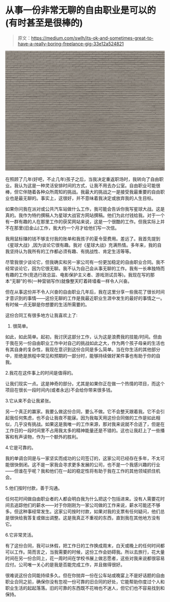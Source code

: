 # 从事一份非常无聊的自由职业是可以的(有时甚至是很棒的)

> 原文：<https://medium.com/swlh/its-ok-and-sometimes-great-to-have-a-really-boring-freelance-gig-33e12a524821>

![](img/a28b3d27fd5f2aadb2713f99080ccd8a.png)

在照顾了几年(好吧，不止几年)孩子之后，当我决定重返职场时，我转向了自由职业。我认为这是一种灵活安排时间的方式，让我不用去办公室。自由职业可能很棒，但它伴随着各种众所周知的挑战。我最大的挑战之一是接受我最重要的自由职业也是最无聊的。事实上，这很好，并不意味着我决定或放弃我的人生目标。

如果你问我在派对或公共汽车站做什么工作，我可能会告诉你我写星球大战。这是真的。我作为特约撰稿人为星球大战官方网站撰稿。他们为此付钱给我。对于一个有一群有趣的人在那里工作的获奖网站来说，这是一个很酷的工作。但我实际上并不在那里(旧金山)工作，我大约一个月才给他们写一次信。

我用鼠标赚的钱不够支付我的账单和我孩子的夏令营费用。差远了。我首先提到《星球大战》,因为谈论它很有趣。我对《星球大战》充满热情。多年来，我的自我坚持认为我所有的工作都必须有趣、有挑战性、肯定生活等等。

尽管我很少谈论它，但我确实和另一家公司有一份更加稳定的自由职业合同。我不经常谈论它，因为它很无聊。我不认为自己会从事无聊的工作。我有一长串独特而有趣的工作(竞选行政总监、电影保护主义者、游戏测试员等)。我现在写的那本“无聊”的书(一种营销写作)就像整天盯着砖墙看一样令人兴奋。

但在从事这份并不令人兴奋的自由职业几年后，我在这里分享一些我花了很长时间才意识到的事情——这份无聊的工作是我最近职业生涯中发生的最好的事情之一。有时候一点无聊是你想要的生活所需要的。

这份合同工有很多地方让我喜欢上了:

1.  很简单。

如此，如此简单。起初，我讨厌这部分工作，认为这是浪费我的技能/时间。但由于我在另一份自由职业工作中对自己的挑战如此之大，作为两个孩子母亲的生活也有其自身的复杂性，我现在意识到这份合同是多么简单。当在你生活的其他部分中，拒绝是旅程中常见和预期的一部分时，能够持续做好某件事也有助于你的自我。

2.我花在这件事上的时间是值得的。

让我们现实一点。这是神奇的部分。尤其是如果你正在做一个热情的项目，而这个项目在很长一段时间内(或者永远)不会给你带来很多钱。

3.它从来不会让我紧张。

另一个真正的赢家。我要么做这份合同，要么不做。它不会整天跟着我。它不会引起我任何焦虑，也不会让我夜不能寐。因为我每天用这份合同做的工作是如此相似，几乎没有挑战。如果这是我唯一的工作来源，那对我来说就不合适了，但是在工作日的一段时间里不占用我太多的精神能量还是不错的。这也让我赶上了一些播客和有声读物，作为一个额外的胜利。

4.它是可靠的。

我的单调合同是与一家坚实而成功的公司签订的，这家公司已经存在多年，不太可能很快倒闭。这不是一家我会寻求更多发展的公司，也不是一个我感兴趣的行业——但谁在乎呢？我和他们在一起的稳定性将有助于我在工作的其他领域抓住机会。

5.他们按时付款，善于沟通。

任何花时间做自由职业者的人都会明白我为什么把这个包括进来。没有人需要花时间去追踪他们的薪水——对于你刚刚为一家公司做的工作来说，薪水可能还不够多。但这种事经常发生。这家公司按时付款，如果对我的支票有任何疑问，他们总是很快给我答复或做出调整。这是我真正不重视的东西，直到我在其他地方没有它。

6.它非常灵活。

有了这份合同，我可以休假，把工作日的工作换成周末，白天或晚上的任何时间都可以工作。简而言之，当我需要的时候，这份工作会妨碍我。所以去旅行，花大量时间在另一份合同上，花一周时间在学校书展上做志愿者，这些对我来说都很容易应付。公司唯一关心的是我是否能完成工作，并且做得很好。

很难说这份合同能持续多久。但在你抛弃一份在公车站或晚宴上不是好话题的自由职业合同之前，确保你没有忽视一份可靠的旧合同的好处，它能帮助你度过个人和职业生活的起起落落。旧的可靠的东西既不花哨也不迷人，但它们也不容易找到和保持。